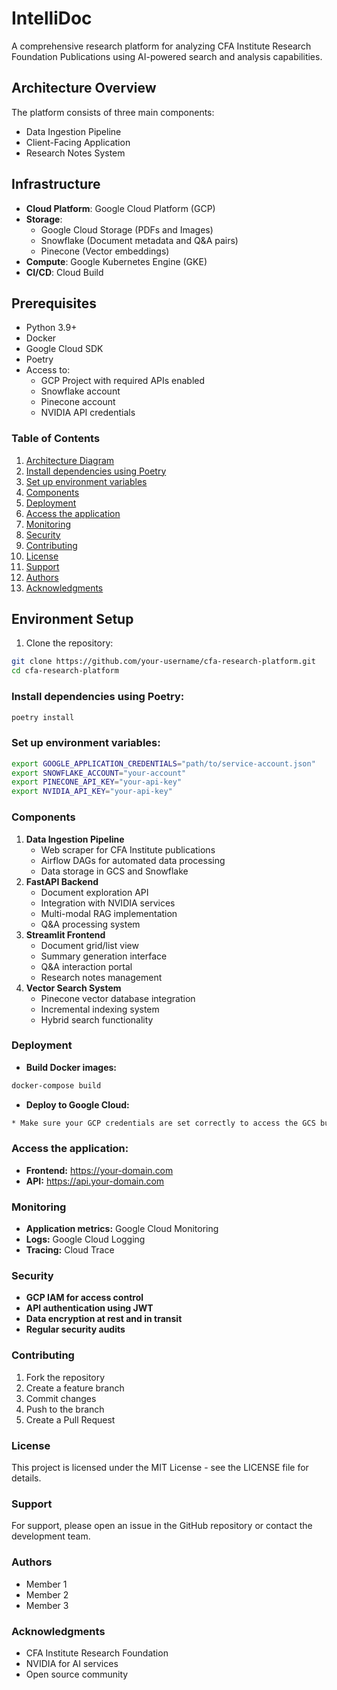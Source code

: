 # IntelliDoc

A comprehensive research platform for analyzing CFA Institute Research Foundation Publications using AI-powered search and analysis capabilities.

## Architecture Overview

The platform consists of three main components:
- Data Ingestion Pipeline
- Client-Facing Application 
- Research Notes System

## Infrastructure

- **Cloud Platform**: Google Cloud Platform (GCP)
- **Storage**: 
  - Google Cloud Storage (PDFs and Images)
  - Snowflake (Document metadata and Q&A pairs)
  - Pinecone (Vector embeddings)
- **Compute**: Google Kubernetes Engine (GKE)
- **CI/CD**: Cloud Build

## Prerequisites

- Python 3.9+
- Docker
- Google Cloud SDK
- Poetry
- Access to:
  - GCP Project with required APIs enabled
  - Snowflake account
  - Pinecone account
  - NVIDIA API credentials

### Table of Contents

1. [Architecture Diagram](#architecture-diagram)
2. [Install dependencies using Poetry](#install-dependencies-using-poetry)
3. [Set up environment variables](#set-up-environment-variables)
4. [Components](#components)
5. [Deployment](#deployment)
6. [Access the application](#access-the-application)
7. [Monitoring](#monitoring)
8. [Security](#security)
9. [Contributing](#contributing)
10. [License](#license)
11. [Support](#support)
12. [Authors](#authors)
13. [Acknowledgments](#acknowledgments)

## Environment Setup

1. Clone the repository:
```bash
git clone https://github.com/your-username/cfa-research-platform.git
cd cfa-research-platform
```
### Install dependencies using Poetry:
```bash
poetry install
```

### Set up environment variables:
```bash
export GOOGLE_APPLICATION_CREDENTIALS="path/to/service-account.json"
export SNOWFLAKE_ACCOUNT="your-account"
export PINECONE_API_KEY="your-api-key"
export NVIDIA_API_KEY="your-api-key"
```

### Components

1. **Data Ingestion Pipeline**
	* Web scraper for CFA Institute publications
	* Airflow DAGs for automated data processing
	* Data storage in GCS and Snowflake
2. **FastAPI Backend**
	* Document exploration API
	* Integration with NVIDIA services
	* Multi-modal RAG implementation
	* Q&A processing system
3. **Streamlit Frontend**
	* Document grid/list view
	* Summary generation interface
	* Q&A interaction portal
	* Research notes management
4. **Vector Search System**
	* Pinecone vector database integration
	* Incremental indexing system
	* Hybrid search functionality

### Deployment

* **Build Docker images:**
```bash
docker-compose build
```

* **Deploy to Google Cloud:**
```bash
* Make sure your GCP credentials are set correctly to access the GCS bucket containing the task files as well as the SQL Database containing user Data.
```

### Access the application:

* **Frontend:** https://your-domain.com
* **API:** https://api.your-domain.com

### Monitoring

* **Application metrics:** Google Cloud Monitoring
* **Logs:** Google Cloud Logging
* **Tracing:** Cloud Trace

### Security

* **GCP IAM for access control**
* **API authentication using JWT**
* **Data encryption at rest and in transit**
* **Regular security audits**

### Contributing

1. Fork the repository
2. Create a feature branch
3. Commit changes
4. Push to the branch
5. Create a Pull Request

### License

This project is licensed under the MIT License - see the LICENSE file for details.

### Support

For support, please open an issue in the GitHub repository or contact the development team.

### Authors

* Member 1
* Member 2
* Member 3

### Acknowledgments

* CFA Institute Research Foundation
* NVIDIA for AI services
* Open source community